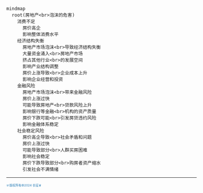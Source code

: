 

```mermaid
mindmap
  root(房地产<br>泡沫的危害)
    消费不足
      房价高企
      影响整体消费水平
    经济结构失衡
      房地产市场泡沫<br>导致经济结构失衡
      大量资金涌入<br>房地产市场
      挤占其他行业<br>的发展空间
      影响产业结构调整
      房价上涨导致<br>企业成本上升
      影响企业经营和投资
    金融风险
      房地产市场泡沫<br>带来金融风险
      房价上涨过快
      可能导致房地产<br>贷款风险上升
      影响银行等金融<br>机构的资产质量
      房价下跌可能<br>引发房贷违约风险
      影响金融体系稳定
    社会稳定风险
      房价高企导致<br>社会矛盾和问题
      房价上涨过快
      可能导致部分<br>人群买房困难
      影响社会稳定
      房价下跌导致部分<br>购房者资产缩水
      引发社会不满情绪
```
---
<span style="color:#1f77b4; font-weight:; font-size:8px;">☞版权所有©2024 长征♛</span>